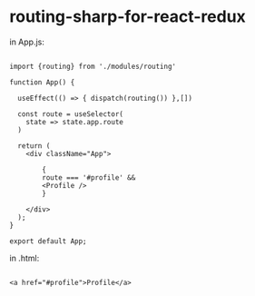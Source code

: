 # routing-sharp-for-react-redux

in App.js:
<pre><code>
import {routing} from './modules/routing'

function App() {

  useEffect(() => { dispatch(routing()) },[])

  const route = useSelector(
    state => state.app.route
  )
  
  return (
    &lt;div className="App"&gt;
  
        {
        route === '#profile' &&
        &lt;Profile /&gt;
        }
        
    &lt;/div&gt;
  );
}

export default App;
</code></pre>

in .html:

<pre><code>
&lt;a href="#profile"&gt;Profile&lt;/a&gt;
</pre></code>
